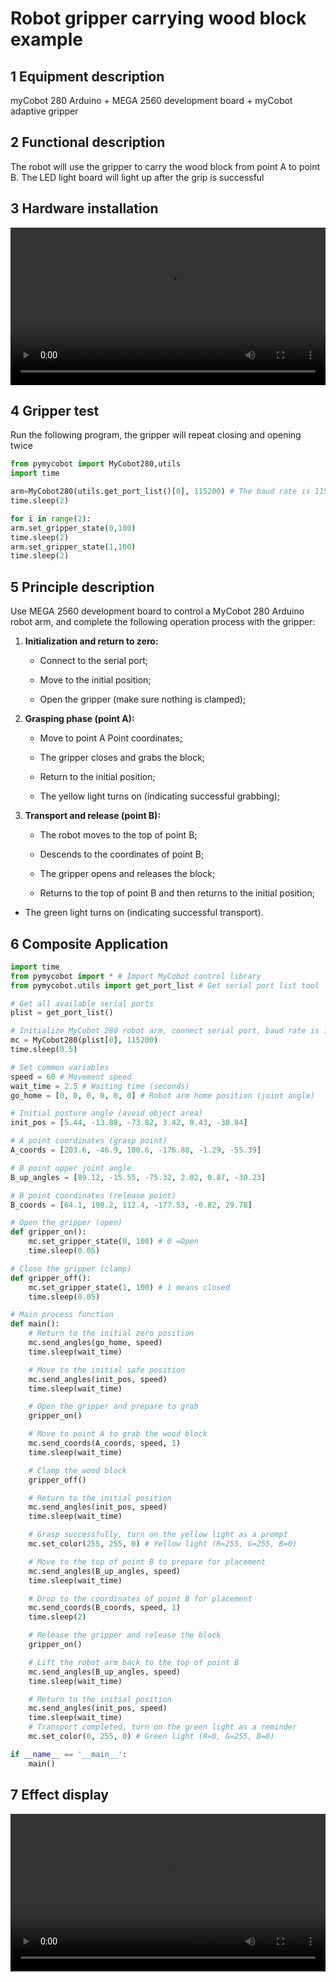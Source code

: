 # Robot gripper carrying wood block example

## 1 Equipment description

myCobot 280 Arduino + MEGA 2560 development board + myCobot adaptive gripper

## 2 Functional description

The robot will use the gripper to carry the wood block from point A to point B. The LED light board will light up after the grip is successful

## 3 Hardware installation

<video id="my-video" class="video-js" controls preload="auto" width="100%"
poster="" data-setup='{"aspectRatio":"16:9"}'>
<source src="./img/MEGA2560_Hardware_Installation.mp4" type='video/mp4' >
</video>

## 4 Gripper test

Run the following program, the gripper will repeat closing and opening twice

```python
from pymycobot import MyCobot280,utils
import time

arm=MyCobot280(utils.get_port_list()[0], 115200) # The baud rate is 115200 by default, and some boards are 1000000, please modify according to the actual situation
time.sleep(2)

for i in range(2):
arm.set_gripper_state(0,100)
time.sleep(2)
arm.set_gripper_state(1,100)
time.sleep(2)
```

## 5 Principle description

Use MEGA 2560 development board to control a MyCobot 280 Arduino robot arm, and complete the following operation process with the gripper:

1. **Initialization and return to zero:**

   - Connect to the serial port;

   - Move to the initial position;

   - Open the gripper (make sure nothing is clamped);

2. **Grasping phase (point A):**

   - Move to point A Point coordinates;

   - The gripper closes and grabs the block;

   - Return to the initial position;

   - The yellow light turns on (indicating successful grabbing);

3. **Transport and release (point B):**

   - The robot moves to the top of point B;

   - Descends to the coordinates of point B;

   - The gripper opens and releases the block;

   - Returns to the top of point B and then returns to the initial position;

- The green light turns on (indicating successful transport).

## 6 Composite Application

```python
import time
from pymycobot import * # Import MyCobot control library
from pymycobot.utils import get_port_list # Get serial port list tool

# Get all available serial ports
plist = get_port_list()

# Initialize MyCobot 280 robot arm, connect serial port, baud rate is 115200, some boards are 1000000, please modify according to the actual situation
mc = MyCobot280(plist[0], 115200)
time.sleep(0.5)

# Set common variables
speed = 60 # Movement speed
wait_time = 2.5 # Waiting time (seconds)
go_home = [0, 0, 0, 0, 0, 0] # Robot arm home position (joint angle)

# Initial posture angle (avoid object area)
init_pos = [5.44, -13.88, -73.82, 3.42, 0.43, -30.84]

# A point coordinates (grasp point)
A_coords = [203.6, -46.9, 100.6, -176.88, -1.29, -55.39]

# B point upper joint angle
B_up_angles = [89.12, -15.55, -75.32, 2.02, 0.87, -30.23]

# B point coordinates (release point)
B_coords = [64.1, 198.2, 112.4, -177.53, -0.82, 29.78]

# Open the gripper (open)
def gripper_on():
    mc.set_gripper_state(0, 100) # 0 =Open
    time.sleep(0.05)

# Close the gripper (clamp)
def gripper_off():
    mc.set_gripper_state(1, 100) # 1 means closed
    time.sleep(0.05)

# Main process function
def main():
    # Return to the initial zero position
    mc.send_angles(go_home, speed)
    time.sleep(wait_time)

    # Move to the initial safe position
    mc.send_angles(init_pos, speed)
    time.sleep(wait_time)

    # Open the gripper and prepare to grab
    gripper_on()

    # Move to point A to grab the wood block
    mc.send_coords(A_coords, speed, 1)
    time.sleep(wait_time)

    # Clamp the wood block
    gripper_off()

    # Return to the initial position
    mc.send_angles(init_pos, speed)
    time.sleep(wait_time)

    # Grasp successfully, turn on the yellow light as a prompt
    mc.set_color(255, 255, 0) # Yellow light (R=255, G=255, B=0)

    # Move to the top of point B to prepare for placement
    mc.send_angles(B_up_angles, speed)
    time.sleep(wait_time)

    # Drop to the coordinates of point B for placement
    mc.send_coords(B_coords, speed, 1)
    time.sleep(2)

    # Release the gripper and release the block
    gripper_on()

    # Lift the robot arm back to the top of point B
    mc.send_angles(B_up_angles, speed)
    time.sleep(wait_time)

    # Return to the initial position
    mc.send_angles(init_pos, speed)
    time.sleep(wait_time)
    # Transport completed, turn on the green light as a reminder
    mc.set_color(0, 255, 0) # Green light (R=0, G=255, B=0)

if __name__ == '__main__':
    main()

```

## 7 Effect display

<video id="my-video" class="video-js" controls preload="auto" width="100%"
poster="" data-setup='{"aspectRatio":"16:9"}'>
  <source src="./img/MEGA2560_Effect.mp4" type='video/mp4' >
</video>